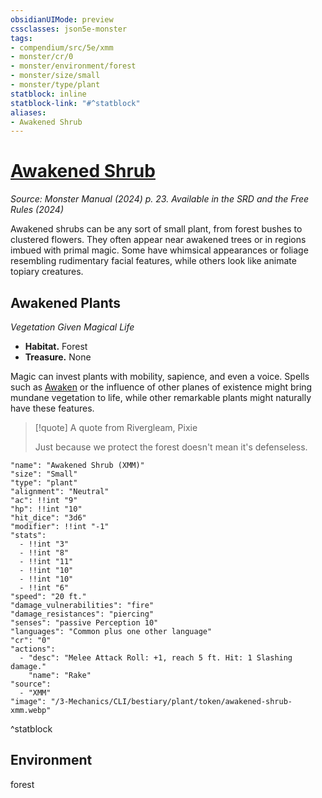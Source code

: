 ```yaml
---
obsidianUIMode: preview
cssclasses: json5e-monster
tags:
- compendium/src/5e/xmm
- monster/cr/0
- monster/environment/forest
- monster/size/small
- monster/type/plant
statblock: inline
statblock-link: "#^statblock"
aliases:
- Awakened Shrub
---
```

# [Awakened Shrub](3-Mechanics\CLI\bestiary\plant/awakened-shrub-xmm.md)
*Source: Monster Manual (2024) p. 23. Available in the <span title='Systems Reference Document (5.2)'>SRD</span> and the Free Rules (2024)*  

Awakened shrubs can be any sort of small plant, from forest bushes to clustered flowers. They often appear near awakened trees or in regions imbued with primal magic. Some have whimsical appearances or foliage resembling rudimentary facial features, while others look like animate topiary creatures.

## Awakened Plants

*Vegetation Given Magical Life*

- **Habitat.** Forest  
- **Treasure.** None  

Magic can invest plants with mobility, sapience, and even a voice. Spells such as [Awaken](/3-Mechanics/CLI/spells/awaken-xphb.md) or the influence of other planes of existence might bring mundane vegetation to life, while other remarkable plants might naturally have these features.

> [!quote] A quote from Rivergleam, Pixie  
> 
> Just because we protect the forest doesn't mean it's defenseless.


```statblock
"name": "Awakened Shrub (XMM)"
"size": "Small"
"type": "plant"
"alignment": "Neutral"
"ac": !!int "9"
"hp": !!int "10"
"hit_dice": "3d6"
"modifier": !!int "-1"
"stats":
  - !!int "3"
  - !!int "8"
  - !!int "11"
  - !!int "10"
  - !!int "10"
  - !!int "6"
"speed": "20 ft."
"damage_vulnerabilities": "fire"
"damage_resistances": "piercing"
"senses": "passive Perception 10"
"languages": "Common plus one other language"
"cr": "0"
"actions":
  - "desc": "Melee Attack Roll: +1, reach 5 ft. Hit: 1 Slashing damage."
    "name": "Rake"
"source":
  - "XMM"
"image": "/3-Mechanics/CLI/bestiary/plant/token/awakened-shrub-xmm.webp"
```
^statblock

## Environment

forest